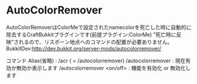 AutoColorRemover
================

AutoColorRemoverはColorMeで設定されたnamecolorを死亡した時に自動的に除去するCraftBukkitプラグインです(前提プラグイン:ColorMe)
  ”死亡時に反映”されるので、リスポーン地点へのコマンドの配置が必要ありません。
  BukkitDev:http://dev.bukkit.org/server-mods/autocolorremover/

  コマンド
  Alias(省略) : /acr ( = /autocolorremover)
  /autocolorremover : 現在有効か無効か表示します
  /autocolorremover <on/off> : 機能を有効化 or 無効化します
